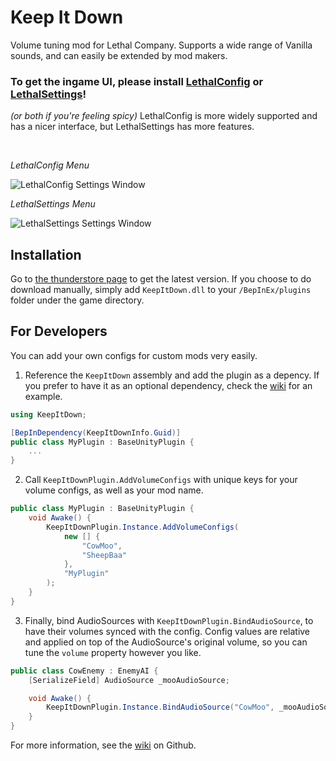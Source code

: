 # Keep It Down

Volume tuning mod for Lethal Company. Supports a wide range of Vanilla sounds, and can easily be extended by mod makers.

### To get the ingame UI, please install [LethalConfig](https://thunderstore.io/c/lethal-company/p/AinaVT/LethalConfig/) or [LethalSettings](https://thunderstore.io/c/lethal-company/p/willis81808/LethalSettings/)!
 _(or both if you're feeling spicy)_ LethalConfig is more widely supported and has a nicer interface, but LethalSettings has more features.

<br/>

_LethalConfig Menu_

![LethalConfig Settings Window](https://github.com/Kesomannen/KeepItDown/assets/113015915/7b6c2ee7-2800-4e43-a7ce-9676cf6f8e89)

_LethalSettings Menu_

![LethalSettings Settings Window](https://github.com/Kesomannen/KeepItDown/assets/113015915/82942dd0-14a6-41f3-96d6-c31efbb0391e)

## Installation

Go to [the thunderstore page](https://thunderstore.io/c/lethal-company/p/Kesomannen/KeepItDown/) to get the latest version. If you choose to do download manually, simply add `KeepItDown.dll` to your `/BepInEx/plugins` folder under the game directory.

## For Developers

You can add your own configs for custom mods very easily.

1. Reference the `KeepItDown` assembly and add the plugin as a depency. If you prefer to have it as an optional dependency, check the [wiki](https://github.com/Kesomannen/KeepItDown/wiki) for an example.
```cs
using KeepItDown;

[BepInDependency(KeepItDownInfo.Guid)]
public class MyPlugin : BaseUnityPlugin {
    ...
}
```
2. Call `KeepItDownPlugin.AddVolumeConfigs` with unique keys for your volume configs, as well as your mod name.
```cs
public class MyPlugin : BaseUnityPlugin {
    void Awake() {
        KeepItDownPlugin.Instance.AddVolumeConfigs(
            new [] {
                "CowMoo",
                "SheepBaa"
            },
            "MyPlugin"
        );
    }
}
```
3. Finally, bind AudioSources with `KeepItDownPlugin.BindAudioSource`, to have their volumes synced with the config. Config values are relative and applied on top of the AudioSource's original volume, so you can tune the `volume` property however you like.
```cs
public class CowEnemy : EnemyAI {
    [SerializeField] AudioSource _mooAudioSource;

    void Awake() {
        KeepItDownPlugin.Instance.BindAudioSource("CowMoo", _mooAudioSource);
    }
}
```

For more information, see the [wiki](https://github.com/Kesomannen/KeepItDown/wiki) on Github.